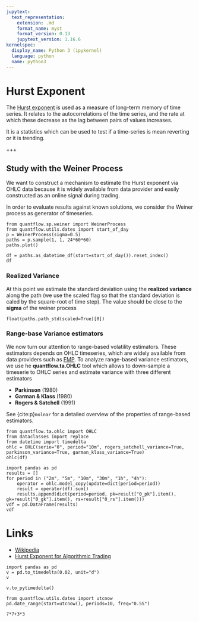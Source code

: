 ```yaml
---
jupytext:
  text_representation:
    extension: .md
    format_name: myst
    format_version: 0.13
    jupytext_version: 1.16.6
kernelspec:
  display_name: Python 3 (ipykernel)
  language: python
  name: python3
---
```


# Hurst Exponent

The [Hurst exponent](https://en.wikipedia.org/wiki/Hurst_exponent) is used as a measure of long-term memory of time series. It relates to the autocorrelations of the time series, and the rate at which these decrease as the lag between pairs of values increases.

It is a statistics which can be used to test if a time-series is mean reverting or it is trending.

+++

## Study with the Weiner Process

We want to construct a mechanism to estimate the Hurst exponent via OHLC data because it is widely available from data provider and easily constructed as an online signal during trading.

In order to evaluate results against known solutions, we consider the Weiner process as generator of timeseries.

```{code-cell} ipython3
from quantflow.sp.weiner import WeinerProcess
from quantflow.utils.dates import start_of_day
p = WeinerProcess(sigma=0.5)
paths = p.sample(1, 1, 24*60*60)
paths.plot()
```

```{code-cell} ipython3
df = paths.as_datetime_df(start=start_of_day()).reset_index()
df
```

### Realized Variance

At this point we estimate the standard deviation using the **realized variance** along the path (we use the scaled flag so that the standard deviation is caled by the square-root of time step). The value should be close to the **sigma** of the weiner process

```{code-cell} ipython3
float(paths.path_std(scaled=True)[0])
```

### Range-base Variance estimators

We now turn our attention to range-based volatility estimators. These estimators depends on OHLC timeseries, which are widely available from data providers such as [FMP](https://site.financialmodelingprep.com/).
To analyze range-based variance estimators, we use he **quantflow.ta.OHLC** tool which allows to down-sample a timeserie to OHLC series and estimate variance with three different estimators

* **Parkinson** (1980)
* **Garman & Klass** (1980)
* **Rogers & Satchell** (1991)

See {cite:p}`molnar` for a detailed overview of the properties of range-based estimators.

```{code-cell} ipython3
from quantflow.ta.ohlc import OHLC
from dataclasses import replace
from datetime import timedelta
ohlc = OHLC(serie="0", period="10m", rogers_satchell_variance=True, parkinson_variance=True, garman_klass_variance=True)
ohlc(df)
```

```{code-cell} ipython3
import pandas as pd
results = []
for period in ("2m", "5m", "10m", "30m", "1h", "4h"):
    operator = ohlc.model_copy(update=dict(period=period))
    result = operator(df).sum()
    results.append(dict(period=period, pk=result["0_pk"].item(), gk=result["0_gk"].item(), rs=result["0_rs"].item()))
vdf = pd.DataFrame(results)
vdf
```

# Links

* [Wikipedia](https://en.wikipedia.org/wiki/Hurst_exponent)
* [Hurst Exponent for Algorithmic Trading
](https://robotwealth.com/demystifying-the-hurst-exponent-part-1/)

```{code-cell} ipython3
import pandas as pd
v = pd.to_timedelta(0.02, unit="d")
v
```

```{code-cell} ipython3
v.to_pytimedelta()
```

```{code-cell} ipython3
from quantflow.utils.dates import utcnow
pd.date_range(start=utcnow(), periods=10, freq="0.5S")
```

```{code-cell} ipython3
7*7+3*3
```

```{code-cell} ipython3

```
